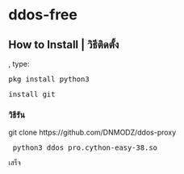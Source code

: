 # ddos-free
<h2>How to Install | วิธีติดตั้ง</h2>
  , type:
<pre>pkg install python3</pre>
<pre>install git</pre>  
<h3>วิธีรัน</h3> 
<per> git clone https://github.com/DNMODZ/ddos-proxy </pre>
<pre> python3 ddos_pro.cython-easy-38.so</pre>
<pre>เสร็จ</pre>
